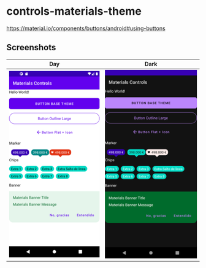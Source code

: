 # controls-materials-theme

https://material.io/components/buttons/android#using-buttons

## Screenshots
Day | Dark
---|---
![Test Image 4](https://github.com/denysnovoa/controls-materials-theme/blob/master/images/screen.png)|![Test Image 4](https://github.com/denysnovoa/controls-materials-theme/blob/master/images/screen_dark.png)
